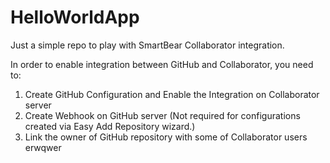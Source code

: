 # HelloWorldApp
Just a simple repo to play with SmartBear Collaborator integration.

In order to enable integration between GitHub and Collaborator, you need to:

1. Create GitHub Configuration and Enable the Integration on Collaborator server
2. Create Webhook on GitHub server (Not required for configurations created via Easy Add Repository wizard.)
3. Link the owner of GitHub repository with some of Collaborator users
erwqwer
